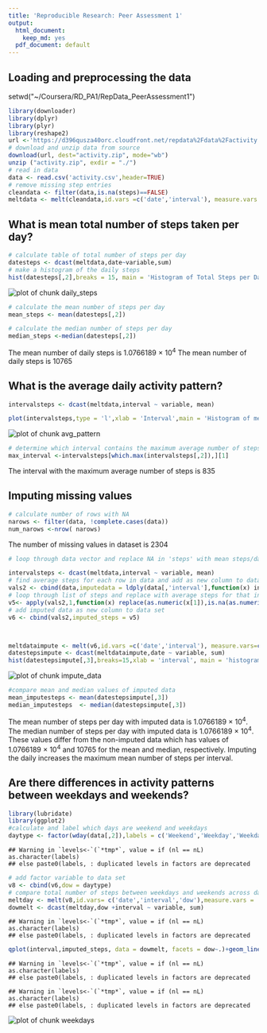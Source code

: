 ```yaml
---
title: 'Reproducible Research: Peer Assessment 1'
output:
  html_document:
    keep_md: yes
  pdf_document: default
---
```

## Loading and preprocessing the data
setwd("~/Coursera/RD_PA1/RepData_PeerAssessment1")

```r
library(downloader)
library(dplyr)
library(plyr)
library(reshape2)
url <-'https://d396qusza40orc.cloudfront.net/repdata%2Fdata%2Factivity.zip'
# download and unzip data from source
download(url, dest="activity.zip", mode="wb") 
unzip ("activity.zip", exdir = "./")
# read in data
data <- read.csv('activity.csv',header=TRUE)
# remove missing step entries
cleandata <- filter(data,is.na(steps)==FALSE)
meltdata <- melt(cleandata,id.vars =c('date','interval'), measure.vars = 'steps' )
```

## What is mean total number of steps taken per day?

```r
# calculate table of total number of steps per day
datesteps <- dcast(meltdata,date~variable,sum)
# make a histogram of the daily steps
hist(datesteps[,2],breaks = 15, main = 'Histogram of Total Steps per Day',xlab = 'Day')
```

![plot of chunk daily_steps](figure/daily_steps-1.png) 

```r
# calculate the mean number of steps per day
mean_steps <- mean(datesteps[,2])

# calculate the median number of steps per day
median_steps <-median(datesteps[,2])
```

The mean number of daily steps is 1.0766189 &times; 10<sup>4</sup>
The mean number of daily steps is 10765
## What is the average daily activity pattern?

```r
intervalsteps <- dcast(meltdata,interval ~ variable, mean)

plot(intervalsteps,type = 'l',xlab = 'Interval',main = 'Histogram of mean number of steps per interval')
```

![plot of chunk avg_pattern](figure/avg_pattern-1.png) 

```r
# determine which interval contains the maximum average number of steps
max_interval <-intervalsteps[which.max(intervalsteps[,2]),][1]
```
The interval with the maximum average number of steps is 835
## Imputing missing values

```r
# calculate number of rows with NA
narows <- filter(data, !complete.cases(data))
num_narows <-nrow( narows)
```
The number of missing values in dataset is 2304

```r
# loop through data vector and replace NA in 'steps' with mean steps/day for given interval

intervalsteps <- dcast(meltdata,interval ~ variable, mean)
# find average steps for each row in data and add as new column to dataframe
vals2 <- cbind(data,imputedata = ldply(data[,'interval'],function(x) intervalsteps[match(x,intervalsteps[,'interval']),'steps']))
# loop through list of steps and replace with average steps for that interval if the value of steps is NA
v5<- apply(vals2,1,function(x) replace(as.numeric(x[1]),is.na(as.numeric(x[1])),as.numeric(x['V1'])))
# add imputed data as new column to data set
v6 <- cbind(vals2,imputed_steps = v5)



meltdataimpute <- melt(v6,id.vars =c('date','interval'), measure.vars=c('steps','imputed_steps'))
datestepsimpute <- dcast(meltdataimpute,date ~ variable, sum)
hist(datestepsimpute[,3],breaks=15,xlab = 'interval', main = 'histogram of mean number of steps per interval with imputed data')
```

![plot of chunk impute_data](figure/impute_data-1.png) 

```r
#compare mean and median values of imputed data
mean_imputesteps <- mean(datestepsimpute[,3])
median_imputesteps  <- median(datestepsimpute[,3])
```
The mean number of steps per day with imputed data is 1.0766189 &times; 10<sup>4</sup>.
The median number of steps per day with imputed data is 1.0766189 &times; 10<sup>4</sup>.
These values differ from the non-imputed data which has values of 1.0766189 &times; 10<sup>4</sup> and 10765 for the mean and median, respectively.
Imputing the daily increases the maximum mean number of steps per interval.
## Are there differences in activity patterns between weekdays and weekends?

```r
library(lubridate)
library(ggplot2)
#calculate and label which days are weekend and weekdays
daytype <- factor(wday(data[,2]),labels = c('Weekend','Weekday','Weekday','Weekday','Weekday','Weekday','Weekend'))
```

```
## Warning in `levels<-`(`*tmp*`, value = if (nl == nL) as.character(labels)
## else paste0(labels, : duplicated levels in factors are deprecated
```

```r
# add factor variable to data set
v8 <- cbind(v6,dow = daytype)
# compare total number of steps between weekdays and weekends across daily interval
meltday <- melt(v8,id.vars= c('date','interval','dow'),measure.vars = 'imputed_steps')
dowmelt <- dcast(meltday,dow +interval ~ variable, sum)
```

```
## Warning in `levels<-`(`*tmp*`, value = if (nl == nL) as.character(labels)
## else paste0(labels, : duplicated levels in factors are deprecated
```

```r
qplot(interval,imputed_steps, data = dowmelt, facets = dow~.)+geom_line(size=1.5) 
```

```
## Warning in `levels<-`(`*tmp*`, value = if (nl == nL) as.character(labels)
## else paste0(labels, : duplicated levels in factors are deprecated
```

```
## Warning in `levels<-`(`*tmp*`, value = if (nl == nL) as.character(labels)
## else paste0(labels, : duplicated levels in factors are deprecated
```

![plot of chunk weekdays](figure/weekdays-1.png) 
